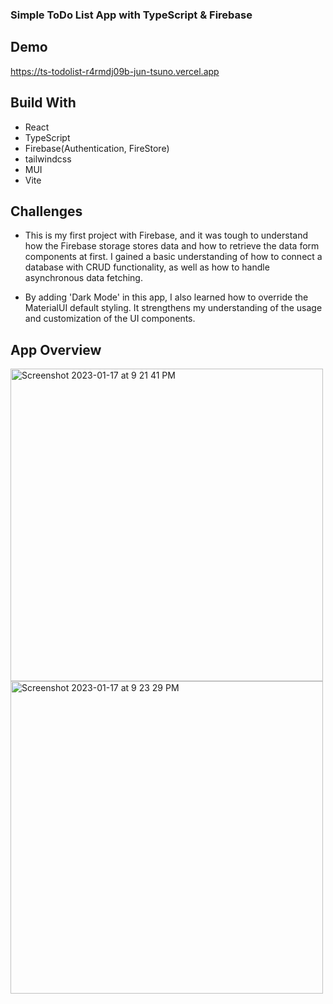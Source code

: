 ### Simple ToDo List App with TypeScript & Firebase

## Demo

https://ts-todolist-r4rmdj09b-jun-tsuno.vercel.app

## Build With

- React
- TypeScript
- Firebase(Authentication, FireStore)
- tailwindcss
- MUI
- Vite

## Challenges

- This is my first project with Firebase, and it was tough to understand how the Firebase storage stores data and how to retrieve the data form components at first. I gained a basic understanding of how to connect a database with CRUD functionality, as well as how to handle asynchronous data fetching.

- By adding 'Dark Mode' in this app, I also learned how to override the MaterialUI default styling. It strengthens my understanding of the usage and customization of the UI components.

## App Overview

<img width="500" alt="Screenshot 2023-01-17 at 9 21 41 PM" src="https://user-images.githubusercontent.com/110567844/213091219-c7b75c58-3f06-4a9d-b5e4-be24a7dc5c86.png">
<img width="500" alt="Screenshot 2023-01-17 at 9 23 29 PM" src="https://user-images.githubusercontent.com/110567844/213091702-44037e8c-740f-451f-b85a-7f3ac7cbdaed.png">
